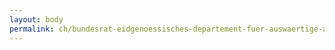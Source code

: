 ```yaml
---
layout: body
permalink: ch/bundesrat-eidgenoessisches-departement-fuer-auswaertige-angelegenheiten-staatssekretariat-politische-direktion-abteilung-mittlerer-osten-und-nordafrika-regionalkoordination-naher-osten-und-nordafrika/
---
```


